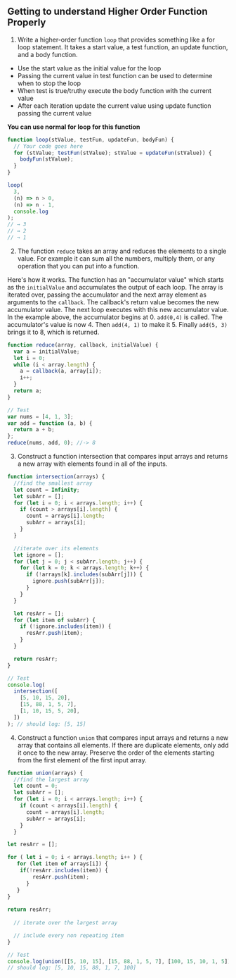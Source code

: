 ## Getting to understand Higher Order Function Properly

1. Write a higher-order function `loop` that provides something like a for loop statement. It takes a start value, a test function, an update function, and a body function.

- Use the start value as the initial value for the loop
- Passing the current value in test function can be used to determine when to stop the loop
- When test is true/truthy execute the body function with the current value
- After each iteration update the current value using update function passing the current value

**You can use normal for loop for this function**

```js
function loop(stValue, testFun, updateFun, bodyFun) {
  // Your code goes here
  for (stValue; testFun(stValue); stValue = updateFun(stValue)) {
    bodyFun(stValue);
  }
}

loop(
  3,
  (n) => n > 0,
  (n) => n - 1,
  console.log
);
// → 3
// → 2
// → 1
```

2. The function `reduce` takes an array and reduces the elements to a single value. For example it can sum all the numbers, multiply them, or any operation that you can put into a function.

Here's how it works. The function has an "accumulator value" which starts as the `initialValue` and accumulates the output of each loop. The array is iterated over, passing the accumulator and the next array element as arguments to the `callback`. The callback's return value becomes the new accumulator value. The next loop executes with this new accumulator value. In the example above, the accumulator begins at 0. `add(0,4)` is called. The accumulator's value is now 4. Then `add(4, 1)` to make it 5. Finally `add(5, 3)` brings it to 8, which is returned.

```js
function reduce(array, callback, initialValue) {
  var a = initialValue;
  let i = 0;
  while (i < array.length) {
    a = callback(a, array[i]);
    i++;
  }
  return a;
}

// Test
var nums = [4, 1, 3];
var add = function (a, b) {
  return a + b;
};
reduce(nums, add, 0); //-> 8
```

3. Construct a function intersection that compares input arrays and returns a new array with elements found in all of the inputs.

```js
function intersection(arrays) {
  //find the smallest array
  let count = Infinity;
  let subArr = [];
  for (let i = 0; i < arrays.length; i++) {
    if (count > arrays[i].length) {
      count = arrays[i].length;
      subArr = arrays[i];
    }
  }

  //iterate over its elements
  let ignore = [];
  for (let j = 0; j < subArr.length; j++) {
    for (let k = 0; k < arrays.length; k++) {
      if (!arrays[k].includes(subArr[j])) {
        ignore.push(subArr[j]);
      }
    }
  }

  let resArr = [];
  for (let item of subArr) {
    if (!ignore.includes(item)) {
      resArr.push(item);
    }
  }

  return resArr;
}

// Test
console.log(
  intersection([
    [5, 10, 15, 20],
    [15, 88, 1, 5, 7],
    [1, 10, 15, 5, 20],
  ])
); // should log: [5, 15]
```

4. Construct a function `union` that compares input arrays and returns a new array that contains all elements. If there are duplicate elements, only add it once to the new array. Preserve the order of the elements starting from the first element of the first input array.

```js
function union(arrays) {
  //find the largest array
  let count = 0;
  let subArr = [];
  for (let i = 0; i < arrays.length; i++) {
    if (count < arrays[i].length) {
      count = arrays[i].length;
      subArr = arrays[i];
    }
  }

let resArr = [];

for ( let i = 0; i < arrays.length; i++ ) {
   for (let item of arrays[i]) {
    if(!resArr.includes(item)) {
        resArr.push(item);
      }
   }
}
  
return resArr;
  
  // iterate over the largest array

  // include every non repeating item
}

// Test
console.log(union([[5, 10, 15], [15, 88, 1, 5, 7], [100, 15, 10, 1, 5]]));
// should log: [5, 10, 15, 88, 1, 7, 100]
```
